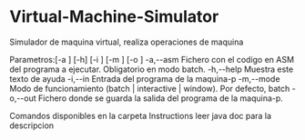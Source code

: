 # Virtual-Machine-Simulator
Simulador de maquina virtual, realiza operaciones de maquina


Parametros:[-a <asmfile>] [-h] [-i <infile>] [-m <mode>] [-o
                      <outfile>]
 -a,--asm <asmfile>   Fichero con el codigo en ASM del programa a
                      ejecutar. Obligatorio en modo batch.
 -h,--help            Muestra este texto de ayuda
 -i,--in <infile>     Entrada del programa de la maquina-p
 -m,--mode <mode>     Modo de funcionamiento (batch | interactive | window). Por
                      defecto, batch
 -o,--out <outfile>   Fichero donde se guarda la salida del programa de la
                      maquina-p.
                      
 Comandos disponibles en la carpeta Instructions leer java doc para la descripcion
